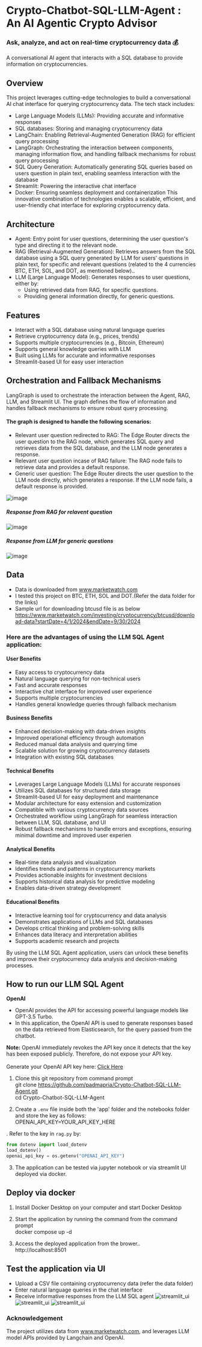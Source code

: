 # Crypto-Chatbot-SQL-LLM-Agent :  An AI Agentic Crypto Advisor
### Ask, analyze, and act on real-time cryptocurrency data 💰
A conversational AI agent that interacts with a SQL database to provide information on cryptocurrencies.

##  Overview
This project leverages cutting-edge technologies to build a conversational AI chat interface for querying cryptocurrency data. The tech stack includes:
- Large Language Models (LLMs): Providing accurate and informative responses
- SQL databases: Storing and managing cryptocurrency data
- LangChain: Enabling Retrieval-Augmented Generation (RAG) for efficient query processing
- LangGraph: Orchestrating the interaction between components, managing information flow, and handling fallback mechanisms for robust query processing
- SQL Query Generation: Automatically generating SQL queries based on users question in plain text, enabling seamless interaction with the database
- Streamlit: Powering the interactive chat interface
- Docker: Ensuring seamless deployment and containerization
This innovative combination of technologies enables a scalable, efficient, and user-friendly chat interface for exploring cryptocurrency data.

##  Architecture
- Agent: Entry point for user questions, determining the user question's type and directing it to the relevant node.
- RAG (Retrieval-Augmented Generation):  Retrieves answers from the SQL database using a SQL query generated by LLM for users' questions in plain text, for specific and relevant questions (related to the 4 currencies BTC, ETH, SOL, and DOT, as mentioned below)..
- LLM (Large Language Model): Generates responses to user questions, either by:
  - Using retrieved data from RAG, for specific questions.
  - Providing general information directly, for generic questions.

## Features
- Interact with a SQL database using natural language queries
- Retrieve cryptocurrency data (e.g., prices, trends)
- Supports multiple cryptocurrencies (e.g., Bitcoin, Ethereum)
- Supports general knowledge queries with LLM
- Built using LLMs for accurate and informative responses
- Streamlit-based UI for easy user interaction

## Orchestration and Fallback Mechanisms
LangGraph is used to orchestrate the interaction between the Agent, RAG, LLM, and Streamlit UI. The graph defines the flow of information and handles fallback mechanisms to ensure robust query processing.

#### The graph is designed to handle the following scenarios:
- Relevant user question redirected to RAG: The Edge Router directs the user question to the RAG node, which generates SQL query and retrieves data from the SQL database, and the LLM node generates a response.
- Relevant user question incase of RAG failure: The RAG node fails to retrieve data and provides a default response.
- Generic user question: The Edge Router directs the user question to the LLM node directly, which generates a response. If the LLM node fails, a default response is provided.

![image](https://github.com/user-attachments/assets/cd31e6de-c56f-4a89-8ff5-35601ae3b3d4)

##### Response from RAG for relavent question
![image](https://github.com/user-attachments/assets/2ed95a6a-9869-4250-844a-06a44f235413)

##### Response from LLM for generic questions 
![image](https://github.com/user-attachments/assets/c6987b9b-e521-457c-ac99-c36e85e5e28a)



## Data
- Data is downloaded from www.marketwatch.com
- I tested this project on BTC, ETH, SOL and DOT.(Refer the data folder for the links)
- Sample url for downloading btcusd file is as below 
https://www.marketwatch.com/investing/cryptocurrency/btcusd/download-data?startDate=4/1/2024&endDate=9/30/2024

### Here are the advantages of using the LLM SQL Agent application:

#### User Benefits
- Easy access to cryptocurrency data
- Natural language querying for non-technical users
- Fast and accurate responses
- Interactive chat interface for improved user experience
- Supports multiple cryptocurrencies
- Handles general knowledge queries through fallback mechanism

#### Business Benefits
- Enhanced decision-making with data-driven insights
- Improved operational efficiency through automation
- Reduced manual data analysis and querying time
- Scalable solution for growing cryptocurrency datasets
- Integration with existing SQL databases

####  Technical Benefits
- Leverages Large Language Models (LLMs) for accurate responses
- Utilizes SQL databases for structured data storage
- Streamlit-based UI for easy deployment and maintenance
- Modular architecture for easy extension and customization
- Compatible with various cryptocurrency data sources
- Orchestrated workflow using LangGraph for seamless interaction between LLM, SQL database, and UI
- Robust fallback mechanisms to handle errors and exceptions, ensuring minimal downtime and improved user experien

#### Analytical Benefits
- Real-time data analysis and visualization
- Identifies trends and patterns in cryptocurrency markets
- Provides actionable insights for investment decisions
- Supports historical data analysis for predictive modeling
- Enables data-driven strategy development

#### Educational Benefits
- Interactive learning tool for cryptocurrency and data analysis
- Demonstrates applications of LLMs and SQL databases
- Develops critical thinking and problem-solving skills
- Enhances data literacy and interpretation abilities
- Supports academic research and projects

By using the LLM SQL Agent application, users can unlock these benefits and improve their cryptocurrency data analysis and decision-making processes.

<h2> How to run our LLM SQL Agent</h2>

<b>OpenAI</b><br/>
- OpenAI provides the API for accessing powerful language models like GPT-3.5 Turbo.<br/>
- In this application, the OpenAI API is used to generate responses based on the data retrieved from Elasticsearch, for the query passed from the chatbot.<br/>

**Note:** OpenAI immediately revokes the API key once it detects that the key has been exposed publicly. Therefore, do not expose your API key.<br/>
<br/>
Generate your OpenAI API key here: [Click Here](https://platform.openai.com/account/api-keys)

1. Clone this git repository from command prompt<br/>
git clone https://github.com/padmapria/Crypto-Chatbot-SQL-LLM-Agent.git    
cd Crypto-Chatbot-SQL-LLM-Agent    

2. Create a `.env` file inside both the 'app' folder and the notebooks folder and store the key as follows:     
OPENAI_API_KEY=YOUR_API_KEY_HERE<br/>

. Refer to the key in `rag.py` by:  
```python   
from dotenv import load_dotenv   
load_dotenv()   
openai_api_key = os.getenv("OPENAI_API_KEY")    
```
3. The application can be tested via jupyter notebook or via streamlit UI deployed via docker.

## Deploy via docker 
1. Install Docker Desktop on your computer and start Docker Desktop    

2. Start the application by running the command from the command prompt <br/>
docker compose up -d

3. Access the deployed application from the brower..        
http://localhost:8501

## Test the application via UI
- Upload a CSV file containing cryptocurrency data (refer the data folder)
- Enter natural language queries in the chat interface
- Receive informative responses from the LLM SQL agent
  ![streamlit_ui](images/btc_sample.jpg)
  ![streamlit_ui](images/dot_sample.jpg)
  ![streamlit_ui](images/sample_query.jpg)

### Acknowledgement
The project utilizes data from www.marketwatch.com, and leverages LLM model APIs provided by Langchain and OpenAI.
